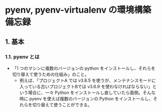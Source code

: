 # pyenv, pyenv-virtualenv の環境構築備忘録

## 1. 基本
### 1.1. pyenv とは
- 「1 つのマシンに複数のバージョンの python をインストールし、それらを切り替えて使うための仕組み」のこと。
  - 例えば、「プロジェクトA では v3.8.5 を使うが、メンテナンスモードに入っている古いプロジェクトBでは v3.6.9 を使わなければならない」という場合に、一々 Python をインストールし直していたら面倒。そんな時に pyenv を使えば複数のバージョンの Python をインストールし、それらを切り替えて使うことができる。
